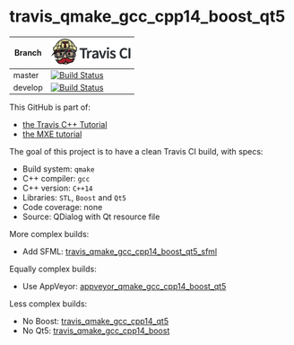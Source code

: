 # travis_qmake_gcc_cpp14_boost_qt5

Branch|[![Travis CI logo](TravisCI.png)](https://travis-ci.org)
---|---
master|[![Build Status](https://travis-ci.org/richelbilderbeek/travis_qmake_gcc_cpp14_boost_qt5.svg?branch=master)](https://travis-ci.org/richelbilderbeek/travis_qmake_gcc_cpp14_boost_qt5)
develop|[![Build Status](https://travis-ci.org/richelbilderbeek/travis_qmake_gcc_cpp14_boost_qt5.svg?branch=develop)](https://travis-ci.org/richelbilderbeek/travis_qmake_gcc_cpp14_boost_qt5)

This GitHub is part of:

 * [the Travis C++ Tutorial](https://github.com/richelbilderbeek/travis_cpp_tutorial)
 * [the MXE tutorial](https://github.com/richelbilderbeek/mxe_tutorial)

The goal of this project is to have a clean Travis CI build, with specs:
 * Build system: `qmake`
 * C++ compiler: `gcc`
 * C++ version: `C++14`
 * Libraries: `STL`, `Boost` and `Qt5`
 * Code coverage: none
 * Source: QDialog with Qt resource file

More complex builds:

 * Add SFML: [travis_qmake_gcc_cpp14_boost_qt5_sfml](https://www.github.com/richelbilderbeek/travis_qmake_gcc_cpp14_boost_qt5_sfml)

Equally complex builds:

 * Use AppVeyor: [appveyor_qmake_gcc_cpp14_boost_qt5](https://www.github.com/richelbilderbeek/appveyor_qmake_gcc_cpp14_boost_qt5)

Less complex builds:

 * No Boost: [travis_qmake_gcc_cpp14_qt5](https://www.github.com/richelbilderbeek/travis_qmake_gcc_cpp14_qt4)
 * No Qt5: [travis_qmake_gcc_cpp14_boost](https://www.github.com/richelbilderbeek/travis_qmake_gcc_cpp14_boost)
